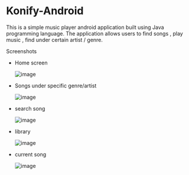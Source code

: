 ﻿# Konify-Android
 This is a simple music player android application built using Java programming language. The application allows users to find songs , play music , find under certain artist / genre.

Screenshots

- Home screen

  ![image](https://user-images.githubusercontent.com/94105472/236853648-a7f30418-2b12-41f9-ae0d-f6f5881386c9.png)

- Songs under specific genre/artist

  ![image](https://user-images.githubusercontent.com/94105472/236853788-c339e700-e0cb-4796-a840-607cf7e1a548.png)

- search song

  ![image](https://user-images.githubusercontent.com/94105472/236853850-cd1f56b5-e812-4102-9900-dcf71db52f3b.png)

- library

  ![image](https://user-images.githubusercontent.com/94105472/236853911-3996d9a8-f93d-4d44-8b83-60ab828f42a5.png)

- current song
 
  ![image](https://user-images.githubusercontent.com/94105472/236854005-4455a8d1-16b6-4ca1-93ee-a733e4232f10.png)
